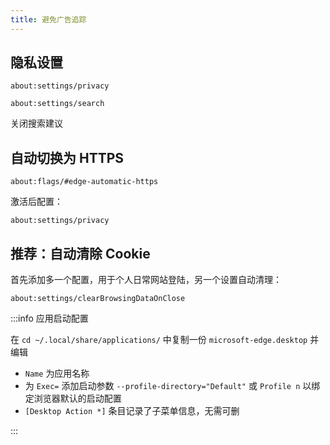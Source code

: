 ```yaml
---
title: 避免广告追踪
---
```


## 隐私设置

    about:settings/privacy

    about:settings/search

关闭搜索建议

## 自动切换为 HTTPS

    about:flags/#edge-automatic-https

激活后配置：

    about:settings/privacy

## 推荐：自动清除 Cookie

首先添加多一个配置，用于个人日常网站登陆，另一个设置自动清理：

    about:settings/clearBrowsingDataOnClose

:::info 应用启动配置

在 `cd ~/.local/share/applications/` 中复制一份 `microsoft-edge.desktop` 并编辑

- `Name` 为应用名称
- 为 `Exec=` 添加启动参数 `--profile-directory="Default"` 或 `Profile n`
  以绑定浏览器默认的启动配置
- `[Desktop Action *]` 条目记录了子菜单信息，无需可删

:::
